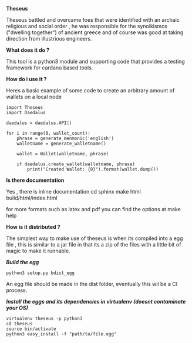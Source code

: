 **Theseus**

Theseus battled and overcame foes that were identified with an archaic religious and social order , he was responsible for the synoikismos ("dwelling together") of ancient greece and of course was good at taking direction from illustrious engineers.


**What does it do ?**

This tool is a python3 module and supporting code that provides a testing framework for cardano based tools.


**How do i use it ?**

Heres a basic example of some code to create an arbitrary amount of wallets on a local node

    import Theseus
    import Daedalus

    daedalus = daedalus.API()

    for i in range(0, wallet_count):
        phrase = generate_menmonic('english')
        walletname = generate_walletname()

        wallet = Wallet(walletname, phrase)

        if daedalus.create_wallet(walletname, phrase)
            print("Created Wallet: {0}").format(wallet.dump())
            
**Is there documentation**

Yes , there is inline documentation 
     cd sphinx
     make html
     <webbrowser> build/html/index.html
     
 for more formats such as latex and pdf you can find the options at make help


**How is it distributed ?**

The simplest way to make use of theseus is when its compiled into a egg file , this 
is similar to a jar file in that its a zip of the files with a little bit of magic to make it runnable.

***Build the egg***

    python3 setup.py bdist_egg
    
An egg file should be made in the dist folder, eventually this wil be a CI process.

***Install the eggs and its dependencies in virtualenv (doesnt contaminate your OS)***    
    
    virtualenv theseus -p python3
    cd theseus
    source bin/activate
    python3 easy_install -f "path/to/file.egg"